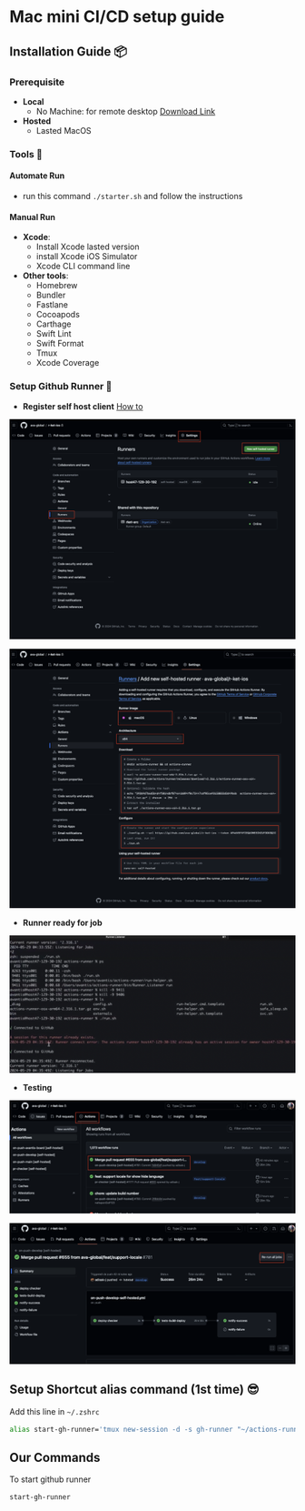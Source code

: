 # Mac mini CI/CD  setup guide



## Installation Guide 📦

### Prerequisite
- **Local**
    - No Machine: for remote desktop [Download Link](https://www.nomachine.com/?q=download)
- **Hosted**
    - Lasted MacOS

### Tools 🧰

#### Automate Run
- run this command `./starter.sh` and follow the instructions

#### Manual Run
- **Xcode**:
  - Install Xcode lasted version
  - install Xcode iOS Simulator
  - Xcode CLI command line
- **Other tools**:
  - Homebrew
  - Bundler
  - Fastlane
  - Cocoapods
  - Carthage
  - Swift Lint
  - Swift Format
  - Tmux
  - Xcode Coverage


### Setup Github Runner 🦑
- **Register self host client** [How to](https://docs.github.com/en/actions/hosting-your-own-runners/managing-self-hosted-runners/adding-self-hosted-runners)

![new-runner-1](/Resources/new-runner-1.png)

![new-runner-2](/Resources/new-runner-2.png)

- **Runner ready for job**

![runner-running](/Resources/runner-running.png)

- **Testing**

![run-job-1](/Resources/run-job-1.png)

![run-job-2](/Resources/run-job-2.png)

## Setup Shortcut alias command (1st time) 😎

Add this line in `~/.zshrc`
```sh
alias start-gh-runner='tmux new-session -d -s gh-runner "~/actions-runner/run.sh; zsh" && tmux attach -t gh-runner'
```
## Our Commands
To start github runner
```sh
start-gh-runner
```